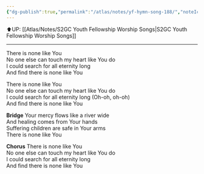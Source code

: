 ```yaml
---
{"dg-publish":true,"permalink":"/atlas/notes/yf-hymn-song-188/","noteIcon":""}
---
```


⬆️UP: [[Atlas/Notes/S2GC Youth Fellowship Worship Songs\|S2GC Youth Fellowship Worship Songs]]

---

There is none like You  
No one else can touch my heart like You do  
I could search for all eternity long  
And find there is none like You  

There is none like You  
No one else can touch my heart like You do  
I could search for all eternity long (Oh-oh, oh-oh)  
And find there is none like You  
  
**Bridge**
Your mercy flows like a river wide  
And healing comes from Your hands  
Suffering children are safe in Your arms  
There is none like You  
  
**Chorus**
There is none like You  
No one else can touch my heart like You do  
I could search for all eternity long  
And find there is none like You